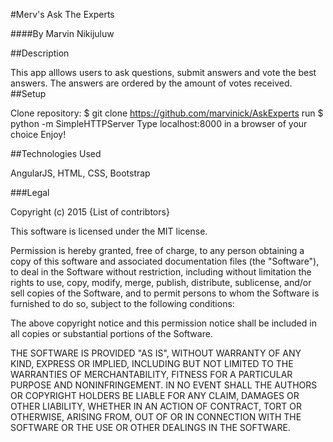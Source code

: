 #Merv's Ask The Experts

####By Marvin Nikijuluw

##Description

This app alllows users to ask questions, submit answers and vote the best answers. The answers are ordered by the amount of votes received.
##Setup

Clone repository:
$ git clone https://github.com/marvinick/AskExperts
run $ python -m SimpleHTTPServer
Type localhost:8000 in a browser of your choice
Enjoy!

##Technologies Used

AngularJS, HTML, CSS, Bootstrap

###Legal

Copyright (c) 2015 {List of contribtors}

This software is licensed under the MIT license.

Permission is hereby granted, free of charge, to any person obtaining a copy of this software and associated documentation files (the "Software"), to deal in the Software without restriction, including without limitation the rights to use, copy, modify, merge, publish, distribute, sublicense, and/or sell copies of the Software, and to permit persons to whom the Software is furnished to do so, subject to the following conditions:

The above copyright notice and this permission notice shall be included in all copies or substantial portions of the Software.

THE SOFTWARE IS PROVIDED "AS IS", WITHOUT WARRANTY OF ANY KIND, EXPRESS OR IMPLIED, INCLUDING BUT NOT LIMITED TO THE WARRANTIES OF MERCHANTABILITY, FITNESS FOR A PARTICULAR PURPOSE AND NONINFRINGEMENT. IN NO EVENT SHALL THE AUTHORS OR COPYRIGHT HOLDERS BE LIABLE FOR ANY CLAIM, DAMAGES OR OTHER LIABILITY, WHETHER IN AN ACTION OF CONTRACT, TORT OR OTHERWISE, ARISING FROM, OUT OF OR IN CONNECTION WITH THE SOFTWARE OR THE USE OR OTHER DEALINGS IN THE SOFTWARE.
